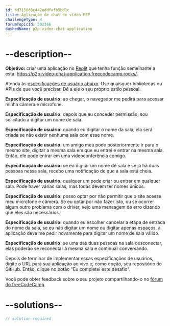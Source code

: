 ```yaml
---
id: bd7150d8c442eddfafb5bd1c
title: Aplicação de chat de vídeo P2P
challengeType: 4
forumTopicId: 302366
dashedName: p2p-video-chat-application
---
```


# --description--

**Objetivo:** criar uma aplicação no [Replit](https://replit.com/) que tenha função semelhante a esta: <https://p2p-video-chat-application.freecodecamp.rocks/>.

Atenda às [especificações de usuário abaixo](https://en.wikipedia.org/wiki/User_story). Use quaisquer bibliotecas ou APIs de que você precisar. Dê a ele o seu próprio estilo pessoal.

**Especificação de usuário:** ao chegar, o navegador me pedirá para acessar minha câmera e microfone.

**Especificação de usuário:** depois que eu conceder permissão, sou solicitado a digitar um nome de sala.

**Especificação de usuário:** quando eu digitar o nome da sala, ela será criada se não existir nenhuma sala com esse nome.

**Especificação de usuário:** um amigo meu pode posteriormente ir para o mesmo site, digitar a mesma sala em que eu entrei e entrar na mesma sala. Então, ele pode entrar em uma videoconferência comigo.

**Especificação de usuário:** se eu digitar um nome de sala e se já há duas pessoas nessa sala, recebo uma notificação de que a sala está cheia.

**Especificação de usuário:** qualquer um pode criar ou entrar em qualquer sala. Pode haver várias salas, mas todas devem ter nomes únicos.

**Especificação de usuário:** posso optar por não permitir que o site acesse meu microfone e câmera. Se eu optar por não fazer isto, ou se ocorrer algum outro problema com o driver, vejo uma mensagem de erro dizendo que eles são necessários.

**Especificação de usuário:** quando eu escolher cancelar a etapa de entrada do nome da sala, se eu não digitar um nome ou digitar apenas espaços, a aplicação deve me pedir novamente para digitar um nome de sala válido.

**Especificação de usuário:** se uma das duas pessoas na sala desconectar, elas poderão se reconectar à mesma sala e continuar conversando.

Depois de terminar de implementar essas especificações de usuários, digite o URL para sua aplicação ao vivo e, como opção, seu repositório do GitHub. Então, clique no botão "Eu completei este desafio".

Você pode obter feedback sobre o seu projeto compartilhando-o no [fórum do freeCodeCamp](https://forum.freecodecamp.org/c/project-feedback/409).

# --solutions--

```js
// solution required
```
